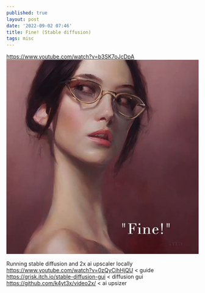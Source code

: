 ```yaml
---
published: true
layout: post
date: '2022-09-02 07:46'
title: Fine! (Stable diffusion)
tags: misc 
---
```

<https://www.youtube.com/watch?v=b3SK7oJcDpA>  
![fine](/media/fine.jpg)

Running stable diffusion and 2x ai upscaler locally  
<https://www.youtube.com/watch?v=0zQyCihHjQU> < guide  
<https://grisk.itch.io/stable-diffusion-gui> < diffusion gui  
<https://github.com/k4yt3x/video2x/> < ai upsizer  

